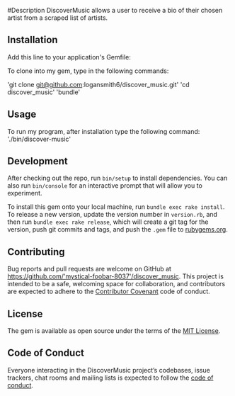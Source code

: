 #Description
DiscoverMusic allows a user to receive a bio of their chosen artist from a scraped list of artists.

## Installation

Add this line to your application's Gemfile:

To clone into my gem, type in the following commands:

'git clone git@github.com:logansmith6/discover_music.git'
'cd discover_music'
'bundle'

## Usage

To run my program, after installation type the following command:
'./bin/discover-music'

## Development

After checking out the repo, run `bin/setup` to install dependencies. You can also run `bin/console` for an interactive prompt that will allow you to experiment.

To install this gem onto your local machine, run `bundle exec rake install`. To release a new version, update the version number in `version.rb`, and then run `bundle exec rake release`, which will create a git tag for the version, push git commits and tags, and push the `.gem` file to [rubygems.org](https://rubygems.org).

## Contributing

Bug reports and pull requests are welcome on GitHub at https://github.com/'mystical-foobar-8037'/discover_music. This project is intended to be a safe, welcoming space for collaboration, and contributors are expected to adhere to the [Contributor Covenant](http://contributor-covenant.org) code of conduct.

## License

The gem is available as open source under the terms of the [MIT License](https://opensource.org/licenses/MIT).

## Code of Conduct

Everyone interacting in the DiscoverMusic project’s codebases, issue trackers, chat rooms and mailing lists is expected to follow the [code of conduct](https://github.com/'mystical-foobar-8037'/discover_music/blob/master/CODE_OF_CONDUCT.md).
